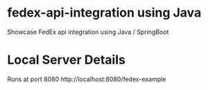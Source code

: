 # fedex-api-integration using Java
Showcase FedEx api integration using Java / SpringBoot

# Local Server Details
Runs at port 8080
http://localhost:8080/fedex-example
